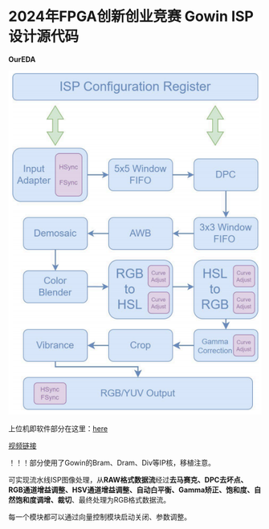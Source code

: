 # 2024年FPGA创新创业竞赛 Gowin ISP设计源代码

**OurEDA**

![架构图](/asstes/image1.png)

上位机即软件部分在这里：[here](https://github.com/Alivenderwww/OurEDA-Gowin-ISP-Software-Deigin)

[视频链接](https://www.bilibili.com/video/BV1ByCNY8EPC)

！！！部分使用了Gowin的Bram、Dram、Div等IP核，移植注意。

可实现流水线ISP图像处理，从**RAW格式数据流**经过**去马赛克、DPC去坏点、RGB通道增益调整、HSV通道增益调整、自动白平衡、Gamma矫正、饱和度、自然饱和度调增、裁切**、最终处理为RGB格式数据流。

每一个模块都可以通过向量控制模块启动关闭、参数调整。
